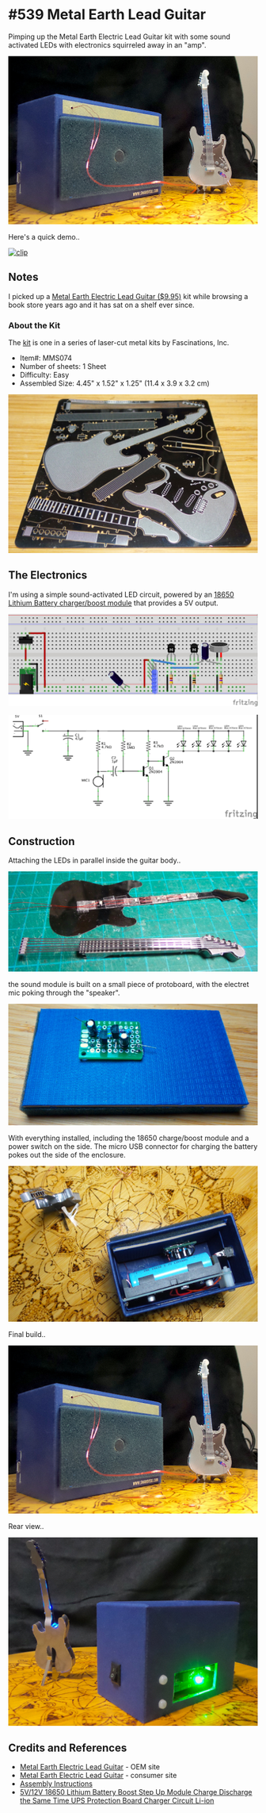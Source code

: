 # #539 Metal Earth Lead Guitar

Pimping up the Metal Earth Electric Lead Guitar kit with some sound activated LEDs with electronics squirreled away in an "amp".

![MetalEarthLeadGuitar_build](./assets/MetalEarthLeadGuitar_build.jpg?raw=true)

Here's a quick demo..

[![clip](https://img.youtube.com/vi/ljD8L5Ui-bU/0.jpg)](https://www.youtube.com/watch?v=ljD8L5Ui-bU)

## Notes

I picked up a
[Metal Earth Electric Lead Guitar ($9.95)](https://www.metalearth.com/metalearth/MMS074) kit
while browsing a book store years ago and it has sat on a shelf ever since.


### About the Kit

The [kit](https://www.metalearth.com/metalearth/MMS074) is one in a series of laser-cut metal kits by Fascinations, Inc.

* Item#: MMS074
* Number of sheets: 1 Sheet
* Difficulty: Easy
* Assembled Size: 4.45" x 1.52" x 1.25" (11.4 x 3.9 x 3.2 cm)

![kit_parts](./assets/kit_parts.jpg?raw=true)

## The Electronics

I'm using a simple sound-activated LED circuit, powered by an
[18650 Lithium Battery charger/boost module](https://www.aliexpress.com/item/33032221967.html) that provides a 5V output.

![Breadboard](./assets/MetalEarthLeadGuitar_bb.jpg?raw=true)

![The Schematic](./assets/MetalEarthLeadGuitar_schematic.jpg?raw=true)

## Construction

Attaching the LEDs in parallel inside the guitar body..

![build_led_insert](./assets/build_led_insert.jpg?raw=true)

the sound module is built on a small piece of protoboard, with the electret mic poking through the "speaker".

![build_sound_module](./assets/build_sound_module.jpg?raw=true)

With everything installed, including the 18650 charge/boost module and a power switch on the side.
The micro USB connector for charging the battery pokes out the side of the enclosure.

![build_assembled](./assets/build_assembled.jpg?raw=true)

Final build..

![MetalEarthLeadGuitar_build](./assets/MetalEarthLeadGuitar_build.jpg?raw=true)

Rear view..

![MetalEarthLeadGuitar_build_rear](./assets/MetalEarthLeadGuitar_build_rear.jpg?raw=true)

## Credits and References

* [Metal Earth Electric Lead Guitar](http://www.fascinations.com/metalearth/musical/electric-lead-guitar) - OEM site
* [Metal Earth Electric Lead Guitar](https://www.metalearth.com/metalearth/MMS074) - consumer site
* [Assembly Instructions](https://www.metalearth.com/download/sample/223)
* [5V/12V 18650 Lithium Battery Boost Step Up Module Charge Discharge the Same Time UPS Protection Board Charger Circuit Li-ion](https://www.aliexpress.com/item/33032221967.html)

